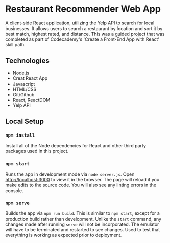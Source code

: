 # Restaurant Recommender Web App

A client-side React application, utilizing the Yelp API to search for local businesses. It allows users to search a restaurant by location and sort it by best match, highest rated, and distance. This was a guided project that was completed as part of Codecademy's 'Create a Front-End App with React' skill path.

## Technologies

- Node.js
- Creat React App
- Javascript
- HTML/CSS
- Git/Github
- React, ReactDOM
- Yelp API

## Local Setup

### `npm install`

Install all of the Node dependencies for React and other third party packages used in this project.

### `npm start`

Runs the app in development mode via `node server.js`. Open [http://localhost:3000](http://localhost:3000) to view it in the browser. The page will reload if you make edits to the source code. You will also see any linting errors in the console.

### `npm serve`

Builds the app via `npm run build`. This is similar to `npm start`, except for a production build rather than development. Unlike the `start` command, any changes made after running `serve` will not be incorporated. The emulator will have to be terminated and restarted to see changes. Used to test that everything is working as expected prior to deployment.
